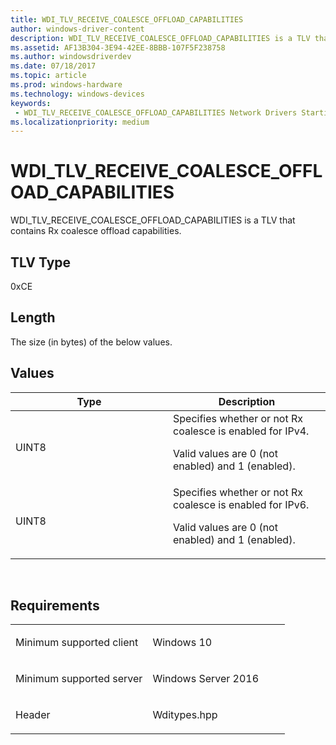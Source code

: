 ```yaml
---
title: WDI_TLV_RECEIVE_COALESCE_OFFLOAD_CAPABILITIES
author: windows-driver-content
description: WDI_TLV_RECEIVE_COALESCE_OFFLOAD_CAPABILITIES is a TLV that contains Rx coalesce offload capabilities.
ms.assetid: AF13B304-3E94-42EE-8BBB-107F5F238758
ms.author: windowsdriverdev 
ms.date: 07/18/2017 
ms.topic: article 
ms.prod: windows-hardware 
ms.technology: windows-devices 
keywords:
 - WDI_TLV_RECEIVE_COALESCE_OFFLOAD_CAPABILITIES Network Drivers Starting with Windows Vista
ms.localizationpriority: medium
---
```


# WDI\_TLV\_RECEIVE\_COALESCE\_OFFLOAD\_CAPABILITIES


WDI\_TLV\_RECEIVE\_COALESCE\_OFFLOAD\_CAPABILITIES is a TLV that contains Rx coalesce offload capabilities.

## TLV Type


0xCE

## Length


The size (in bytes) of the below values.

## Values


<table>
<colgroup>
<col width="50%" />
<col width="50%" />
</colgroup>
<thead>
<tr class="header">
<th>Type</th>
<th>Description</th>
</tr>
</thead>
<tbody>
<tr class="odd">
<td>UINT8</td>
<td>Specifies whether or not Rx coalesce is enabled for IPv4.
<p>Valid values are 0 (not enabled) and 1 (enabled).</p></td>
</tr>
<tr class="even">
<td>UINT8</td>
<td>Specifies whether or not Rx coalesce is enabled for IPv6.
<p>Valid values are 0 (not enabled) and 1 (enabled).</p></td>
</tr>
</tbody>
</table>

 

Requirements
------------

<table>
<colgroup>
<col width="50%" />
<col width="50%" />
</colgroup>
<tbody>
<tr class="odd">
<td><p>Minimum supported client</p></td>
<td><p>Windows 10</p></td>
</tr>
<tr class="even">
<td><p>Minimum supported server</p></td>
<td><p>Windows Server 2016</p></td>
</tr>
<tr class="odd">
<td><p>Header</p></td>
<td>Wditypes.hpp</td>
</tr>
</tbody>
</table>

 

 




